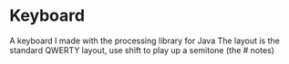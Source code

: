 # Keyboard
A keyboard I made with the processing library for Java
The layout is the standard QWERTY layout, use shift to play up a semitone (the # notes)
